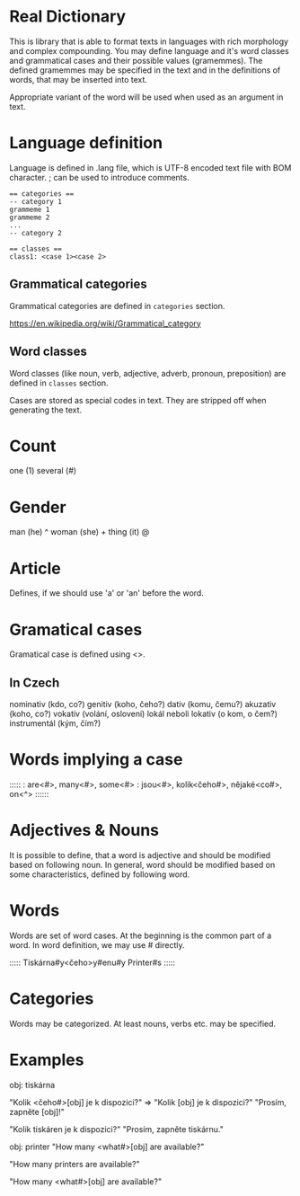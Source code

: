 ﻿Real Dictionary
===============

This is library that is able to format texts in languages with rich morphology and complex compounding.
You may define language and it's word classes and grammatical cases and their possible values (gramemmes).
The defined gramemmes may be specified in the text and in the definitions of words, that may be inserted into text.

Appropriate variant of the word will be used when used as an argument in text.   


Language definition
===================

Language is defined in .lang file, which is UTF-8 encoded text file with BOM character.
; can be used to introduce comments.

```
== categories ==
-- category 1
grammeme 1
grammeme 2
...
-- category 2

== classes ==
class1: <case 1><case 2> 
```

Grammatical categories
----------------------
Grammatical categories are defined in `categories` section.

https://en.wikipedia.org/wiki/Grammatical_category

Word classes
------------
Word classes (like noun, verb, adjective, adverb, pronoun, preposition) are defined in `classes` section.

 

Cases are stored as special codes in text. They are stripped off when generating the text.
 
Count
=====
one     (1)
several (#)

Gender
======
man    (he)  ^
woman  (she) +
thing  (it) @

Article
=======
Defines, if we should use 'a' or 'an' before the word.


Gramatical cases
================

Gramatical case is defined using <>.

In Czech
--------
nominativ (kdo, co?)
genitiv (koho, čeho?)
dativ (komu, čemu?)
akuzativ (koho, co?)
vokativ (volání, oslovení)
lokál neboli lokativ (o kom, o čem?)
instrumentál (kým, čím?)

Words implying a case
=====================
:::::
<en>: are<#>, many<#>, some<#>
<cz>: jsou<#>, kolik<čeho#>, nějaké<co#>, on<^>
::::::

Adjectives & Nouns
==================

It is possible to define, that a word is adjective and should be modified based on following noun.
In general, word should be modified based on some characteristics, defined by following word.


Words
=====

Words are set of word cases.
At the beginning is the common part of a word.
In word definition, we may use # directly.

:::::
<cs>Tiskárn<co>a#y<čeho>y#en<koho>u#y 
<en>Printer#s
:::::

Categories
==========

Words may be categorized. At least nouns, verbs etc. may be specified.


Examples
========

obj: tiskárna

"<cs>Kolik <čeho#>[obj] je k dispozici?"  => "<cs>Kolik [obj] je k dispozici?"
"<cs>Prosím, zapněte<koho> [obj]!"

"Kolik tiskáren je k dispozici?"
"Prosím, zapněte tiskárnu."

obj: printer
"<en>How many <what#>[obj] are available?"

"How many printers are available?"

"<en>How many <what#>[obj] are available?"

